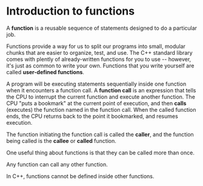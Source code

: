 # Introduction to functions

A **function** is a reusable sequence of statements designed to do a particular job.

Functions provide a way for us to split our programs into small, modular chunks that are easier to organize, test, and use. The C++ standard library comes with plently of already-written functions for you to use -- however, it's just as common to write your own. Functions that you write yourself are called **user-defined functions**.

A program will be executing statements sequentially inside one function when it encounters a function call. A **function call** is an expression that tells the CPU to interrupt the current function and execute another function. The CPU "puts a bookmark" at the current point of execution, and then **calls** (executes) the function named in the function call. When the called function ends, the CPU returns back to the point it bookmarked, and resumes execution.

The function initiating the function call is called the **caller**, and the function being called is the **callee** or **called** function.

One useful thing about functions is that they can be called more than once.

Any function can call any other function.

In C++, functions cannot be defined inside other functions.
